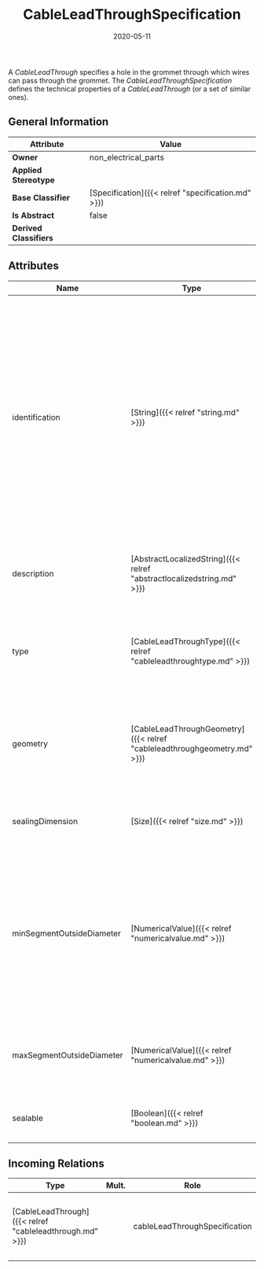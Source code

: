 ﻿---
title: CableLeadThroughSpecification
toc: false
type: specs
date: "2020-05-11"
draft: false
specification: VEC
version: 1.2.0
documentType: "Recommendation"
elementType: Class
classes:
  - CableLeadThroughSpecification
menu_name: vec-1.2.0
---
<p> A <i>CableLeadThrough</i> specifies a hole in the grommet through which wires can pass through the grommet. The <i>CableLeadThroughSpecification </i>defines the technical properties of a <i>CableLeadThrough</i> (or a set of similar ones).      </p>

## General Information

| Attribute               | Value |
|-------------------------|-------|
| **Owner**               | non_electrical_parts |
| **Applied Stereotype**  |   |
| **Base Classifier**     | [Specification]({{< relref "specification.md" >}})<br/>  |
| **Is Abstract**         | false |
| **Derived Classifiers** |   |

## Attributes
|  Name  |  Type  |  Mult.  |  Description  |  Owning Classifier  |
|--------|--------|---------|---------------|--------------|
|identification | [String]({{< relref "string.md" >}}) | 1 | <p> Specifies a unique identification of the specification. The identification is guaranteed to be unique within the document containing the specification. For all VEC-documents a Specification-instance can be trusted to be identical if the DocumentVersion-instance is the same (see DocumentVersion) and the identification of the Specification is the same.      </p> | [Specification]({{< relref "specification.md" >}}) |
|description | [AbstractLocalizedString]({{< relref "abstractlocalizedstring.md" >}}) | 0..* | <p> Specifies additional, human readable information about the specification.      </p> | [Specification]({{< relref "specification.md" >}}) |
|type | [CableLeadThroughType]({{< relref "cableleadthroughtype.md" >}}) | 0..1 | <p> Defines the type of a cable lead through. Standardized values are defined in an <i>OpenEnumeration</i>.      </p> | [CableLeadThroughSpecification]({{< relref "cableleadthroughspecification.md" >}}) |
|geometry | [CableLeadThroughGeometry]({{< relref "cableleadthroughgeometry.md" >}}) | 0..1 | <p> Defines the geometry of a cable lead through in the sealing area. Standardized values are defined in an <i>OpenEnumeration</i>.      </p> | [CableLeadThroughSpecification]({{< relref "cableleadthroughspecification.md" >}}) |
|sealingDimension | [Size]({{< relref "size.md" >}}) | 0..1 | <p> Specifies the dimension of the cable lead through in the sealing area.      </p> | [CableLeadThroughSpecification]({{< relref "cableleadthroughspecification.md" >}}) |
|minSegmentOutsideDiameter | [NumericalValue]({{< relref "numericalvalue.md" >}}) | 0..1 | <p> Specifies the minimum diameter a segment can have to fit through the cable lead through. This definition is necessary, since segments that are too small might cause movements and unacceptable torsion forces or they are not sealable.      </p> | [CableLeadThroughSpecification]({{< relref "cableleadthroughspecification.md" >}}) |
|maxSegmentOutsideDiameter | [NumericalValue]({{< relref "numericalvalue.md" >}}) | 0..1 | <p> Specifies the maximum diameter a segment can have to fit into the cable lead through.      </p> | [CableLeadThroughSpecification]({{< relref "cableleadthroughspecification.md" >}}) |
|sealable | [Boolean]({{< relref "boolean.md" >}}) | 0..1 | <p> Specifies if the cable lead through is sealable.      </p> | [CableLeadThroughSpecification]({{< relref "cableleadthroughspecification.md" >}}) |

##  Incoming Relations
|    Type  |   Mult.  |   Role    |   Mult.   |   Description  |
|----------|----------|-----------|-----------|----------------|
| [CableLeadThrough]({{< relref "cableleadthrough.md" >}}) |  | cableLeadThroughSpecification | 0..1 | <p> References the <i>CableLeadThroughSpecification </i>that defines the technical properties of this <i>CableLeadThrough.</i>      </p> |
